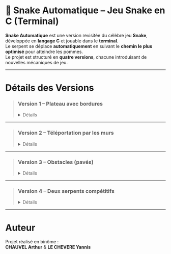 # 🐍 Snake Automatique – Jeu Snake en C (Terminal)

**Snake Automatique** est une version revisitée du célèbre jeu **Snake**, développée en **langage C** et jouable dans le **terminal**.  
Le serpent se déplace **automatiquement** en suivant le **chemin le plus optimisé** pour atteindre les pommes.  
Le projet est structuré en **quatre versions**, chacune introduisant de nouvelles mécaniques de jeu.

---

# Détails des Versions

> ### Version 1 – Plateau avec bordures
> <details> <summary>Détails</summary>
>
>> - Le serpent évolue dans un plateau délimité par des **bordures fixes**.
>> - Il se déplace automatiquement vers les pommes sans interaction clavier.
>>
>> 📂 [Voir le code - Version 1](https://github.com/yannislechevere/SAE-1.02/tree/master/Version1)
>
> </details>

---

> ### Version 2 – Téléportation par les murs
> <details> <summary>Détails</summary>
>
>> - Ajout de **trous dans les bordures** permettant au serpent de **se téléporter** de l'autre côté du plateau.
>> - Optimisation du chemin prise en compte avec la nouvelle mécanique de téléportation.
>>
>> 📂 [Voir le code - Version 2](https://github.com/yannislechevere/SAE-1.02/tree/master/Version2)
>
> </details>

---

> ### Version 3 – Obstacles (pavés)
> <details> <summary>Détails</summary>
>
>> - Introduction de **pavés**, agissant comme des **obstacles fixes** que le serpent doit éviter.
>> - L'algorithme de déplacement automatique prend en compte ces nouvelles contraintes.
>>
>> 📂 [Voir le code - Version 3](https://github.com/yannislechevere/SAE-1.02/tree/master/Version3)
>
> </details>

---

> ### Version 4 – Deux serpents compétitifs
> <details> <summary>Détails</summary>
>
>> - Deux serpents se déplacent automatiquement et **compétitionnent** pour manger les pommes.
>> - Chaque serpent suit son propre algorithme d'optimisation pour atteindre les pommes le plus rapidement possible.
>> - Le score final détermine le gagnant.
>>
>> 📂 [Voir le code - Version 4](https://github.com/yannislechevere/SAE-1.02/tree/master/Version4)
>
> </details>

---

# Auteur

Projet réalisé en binôme :  
**CHAUVEL Arthur** & **LE CHEVERE Yannis**

